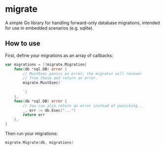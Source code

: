 # migrate

A simple Go library for handling forward-only database migrations, intended for use in embedded scenarios (e.g. sqlite).

## How to use

First, define your migrations as an array of callbacks:

```go
var migrations = []migrate.Migration{
    func(db *sql.DB) error {
        // MustExec panics on error; the migrator will recover
        // from these and return an error.
        migrate.MustExec(`
        
        `)
    },
    func(db *sql.DB) error {
        // You can also return an error instead of panicking...
        _, err := db.Exec("...")
        return err
    },
}
```

Then run your migrations:

```go
migrate.Migrate(db, migrations)
```